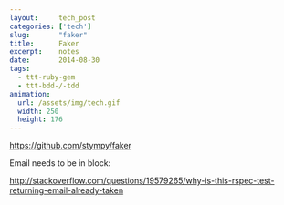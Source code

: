 ```yaml
---
layout:     tech_post
categories: ['tech']
slug:       "faker"
title:      Faker
excerpt:    notes
date:       2014-08-30
tags:
  - ttt-ruby-gem
  - ttt-bdd-/-tdd
animation:
  url: /assets/img/tech.gif
  width: 250
  height: 176  
---
```


https://github.com/stympy/faker

Email needs to be in block:

http://stackoverflow.com/questions/19579265/why-is-this-rspec-test-returning-email-already-taken
